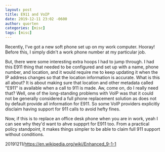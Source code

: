 ```yaml
---
layout: post
title: E911 and VoIP
date: 2019-12-11 23:02 -0600
author: quorten
categories: [misc]
tags: [misc]
---
```


Recently, I've got a new soft phone set up on my work computer.
Hooray!  Before this, I simply didn't a work phone number at my
particular job.

But, there were some interesting extra hoops I had to jump through.  I
had this E911 thing that needed to be configured and set up with a
name, phone number, and location, and it would require me to keep
updating it when the IP address changes so that the location
information is accurate.  What is this all about?  It is about making
sure that location and other metadata called "E911" is available when
a call to 911 is made.  Aw, come on, do I really need that?  Well, one
of the long-standing problems with VoIP was that it could not be
generally considered a full phone replacement solution as does not by
default provide all information for E911.  So some VoIP providers
explicitly disclaim having support for 911 calls to avoid hefty fines.

Now, if this is to replace an office desk phone when you are in work,
yeah I can see why they'd want to ahve suppprt for E911 too.  From a
practical policy standpoint, it makes things simpler to be able to
claim full 911 support without conditions.

20191211/https://en.wikipedia.org/wiki/Enhanced_9-1-1
